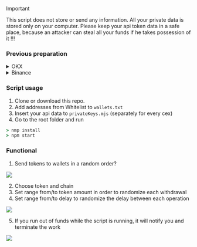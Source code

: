 > [!IMPORTANT]
> This script does not store or send any information. All your private data is stored only on your computer. Please keep your api token data in a safe place, because an attacker can steal all your funds if he takes possession of it !!!

### Previous preparation
<details>
<summary>OKX</summary>
 
1. Install [node.js](https://nodejs.org/en/download) if it is not already installed.

   To check that `node.js` is installed, write the command in the cmd
```ruby
> node -v
v18.13.0
```
2. Create [okx api](https://www.okx.com/ua/account/my-api) with the ability to withdraw funds and save your `apikey`, `secretKey` and `password` in a safe place.
<p align="left">
 <img src="https://github.com/iskariott/cexWithdraw/assets/97576455/fc84b72d-f901-4d9a-baf9-271e2fa350d7" >
</p>

3. Add crypto addresses which you want to use in script to Whitelist and mark up "Save as verified address to skip future verification"
<p align="left">
 <img src="https://github.com/iskariott/cexWithdraw/assets/97576455/51f24330-c403-4124-af2b-8a1f9ed138b3">
</p>

</details>

<details>
<summary>Binance</summary>
 
1. Install [node.js](https://nodejs.org/en/download) if it is not already installed.

   To check that `node.js` is installed, write the command in the cmd
```ruby
> node -v
v18.13.0
```
2. Create [binance api](https://www.binance.com/uk-UA/my/settings/api-management) with the ability to withdraw funds and save your `apikey` and `secretKey` in a safe place.
<p align="left">
 <img src="https://github.com/iskariott/cexWithdraw/assets/97576455/0b947951-4316-43a5-9eac-335007aaed85" >
</p>

</details>

### Script usage

1. Clone or download this repo.
2. Add addresses from Whitelist to `wallets.txt`
3. Insert your api data to `privateKeys.mjs` (separately for every cex)
4. Go to the root folder and run
```ruby
> nmp install
> npm start
```

### Functional

1. Send tokens to wallets in a random order?
<p align="left">
 <img src="https://github.com/iskariott/cexWithdraw/assets/97576455/734ec9ac-ea2f-44a8-989e-d3e3eef03bd1" >
</p>

2. Choose token and chain
3. Set range from/to token amount in order to randomize each withdrawal
4. Set range from/to delay to randomize the delay between each operation
<p align="left">
 <img src="https://github.com/iskariott/cexWithdraw/assets/97576455/d2af0624-21a5-4ce4-9610-82929fcb3111" >
</p>

5. If you run out of funds while the script is running, it will notify you and terminate the work
<p align="left">
 <img src="https://github.com/iskariott/cexWithdraw/assets/97576455/744ed2cb-622d-4e3f-b44e-81e4f569004d" >
</p>
